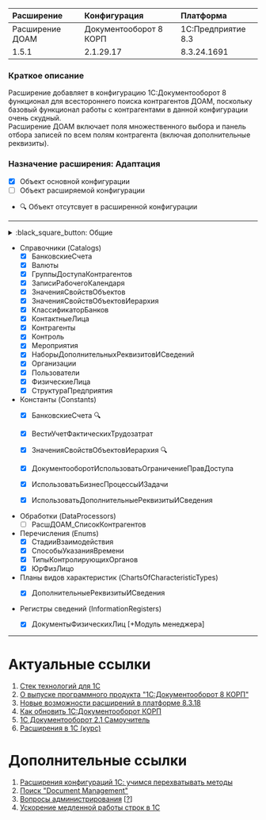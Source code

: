| Расширение      | Конфигурация           | Платформа 
| :---            | :---                   | :--- 
| Расширение ДОАМ | Документооборот 8 КОРП | 1С:Предприятие 8.3 
| 1.5.1           | 2.1.29.17              | 8.3.24.1691

### Краткое описание

Расширение добавляет в конфигурацию 1С:Документооборот 8 функционал для 
всестороннего поиска контрагентов ДОАМ, поскольку базовый функционал работы 
с контрагентами в данной конфигурации очень скудный.  
Расширение ДОАМ включает поля множественного выбора и панель отбора записей по 
всем полям контрагента (включая дополнительные реквизиты).

### Назначение расширения: Адаптация

- [x] Объект основной конфигурации
- [ ] Объект расширяемой конфигурации
- :mag: Объект отсутсвует в расширенной конфигурации

---
<details>
<summary>:black_square_button: Общие</summary><br />

  - Общие команды (CommonCommands)  
    - [x] СоздатьПисьмоНаОсновании  
    - [x] ДополнительныеСведенияКоманднаяПанель  
    - [x] СозданиеСвязанныхОбъектов  
    - [x] СоздатьПроцесс
  - Общие модули (CommonModules)  
    - [x] ОбщегоНазначенияДОАМ [+Форма]  
    - [ ] ОбщийДОАМКлиентСервер
  - Общие картинки (CommonPictures)  
    - [x] ДобавитьВОтчет  
    - [x] ЗаполнитьФорму  
    - [x] ПиктограммыЭлементов
  - Функциональные опции (FunctionalOptions)  
    - [x] ВестиУчетФактическихТрудозатрат  
    - [x] ДокументооборотИспользоватьОграничениеПравДоступа  
    - [x] ИспользоватьБизнесПроцессыИЗадачи  
    - [x] ИспользоватьДополнительныеРеквизитыИСведения
  - Роли (Roles)  
    - [x] ДобавлениеИзменениеКонтрагентов :mag: [+Права]  
    - [x] ПросмотрКонтрагентовДОАМ
  - Элементы стиля (StyleItems)  
    - [x] ТекстНевыбраннойКартинкиЦвет  
    - [x] ФонУправляющегоПоля
  - Подсистемы (Subsystems)  
    - [x] ДОАМ [+Командный интерфейс]

</details>

- Справочники (Catalogs)  
  - [x] БанковскиеСчета  
  - [x] Валюты  
  - [x] ГруппыДоступаКонтрагентов  
  - [x] ЗаписиРабочегоКалендаря  
  - [x] ЗначенияСвойствОбъектов  
  - [x] ЗначенияСвойствОбъектовИерархия  
  - [x] КлассификаторБанков  
  - [x] КонтактныеЛица  
  - [x] Контрагенты  
  - [x] Контроль  
  - [x] Мероприятия  
  - [x] НаборыДополнительныхРеквизитовИСведений  
  - [x] Организации  
  - [x] Пользователи  
  - [x] ФизическиеЛица  
  - [x] СтруктураПредприятия

- Константы (Constants)  
  - [x] БанковскиеСчета :mag:  
  - [x] ВестиУчетФактическихТрудозатрат  
  - [x] ЗначенияСвойствОбъектовИерархия :mag:  
  - [x] ДокументооборотИспользоватьОграничениеПравДоступа  
  - [x] ИспользоватьБизнесПроцессыИЗадачи  
  - [x] ИспользоватьДополнительныеРеквизитыИСведения


- Обработки (DataProcessors)  
  - [ ] РасшДОАМ_СписокКонтрагентов

- Перечисления (Enums)  
  - [x] СтадииВзаимодействия  
  - [x] СпособыУказанияВремени  
  - [x] ТипыКонтролирующихОрганов  
  - [x] ЮрФизЛицо

- Планы видов характеристик (ChartsOfCharacteristicTypes)  
  - [x] ДополнительныеРеквизитыИСведения

  
- Регистры сведений (InformationRegisters)  
  - [x] ДокументыФизическихЛиц [+Модуль менеджера]


---
# Актуальные ссылки

1. [Стек технологий для 1С](https://github.com/Oxotka/StackTechnologies1C)
2. [О выпуске программного продукта "1С:Документооборот 8 КОРП"](https://1c.ru/news/info.jsp?id=12846)
3. [Новые возможности расширений в платформе 8.3.18](https://курсы-по-1с.рф/news/2021-02-02-abilities-of-extentions-8-3-18/)
4. [Как обновить 1С:Документооборот КОРП](https://efsol.ru/manuals/1cdo-update.html)
5. [1С Документооборот 2.1 Самоучитель](https://www.youtube.com/playlist?list=PLUoO8d_m0O70dLKgwqeOWjQ9k5NBuuVP-)
6. [Расширения в 1С (курс)](https://www.youtube.com/watch?v=McEeEtS32ms&list=PLh28ogpgRJUM702dP8f8JxOaf0vOK0IoL)

# Дополнительные ссылки

1. [Расширения конфигураций 1С: учимся перехватывать методы](https://v8book.ru/public/628422/)
2. [Поиск "Document Management"](https://edt.1c.ru/search/?q=Document+Management&where=edt)
3. [Вопросы администрирования](https://www.1c-kpd.ru/knowledge/voprosy-administrirovaniya/) 
   [[?](https://its.1c.ru/db/doccorp21/content/789/1/issogl2_добавлять_руководителям_доступ_подчиненных)]
4. [Ускорение медленной работы строк в 1С](https://expert.chistov.pro/1c/articles/1303356/)
